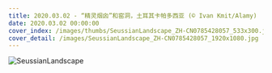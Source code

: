 ```yaml
---
title: 2020.03.02 - “精灵烟囟”和窑洞，土耳其卡帕多西亚 (© Ivan Kmit/Alamy)
date: 2020.03.02 00:00:00
cover_index: /images/thumbs/SeussianLandscape_ZH-CN0785428057_533x300.jpg
cover_detail: /images/SeussianLandscape_ZH-CN0785428057_1920x1080.jpg
---
```


![SeussianLandscape](/images/SeussianLandscape_ZH-CN0785428057_1920x1080.jpg)
